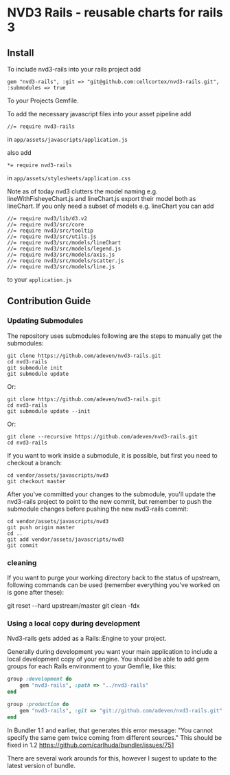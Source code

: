 # NVD3 Rails - reusable charts for rails 3

## Install

To include nvd3-rails into your rails project add

    gem "nvd3-rails", :git => "git@github.com:cellcortex/nvd3-rails.git", :submodules => true

To your Projects Gemfile.

To add the necessary javascript files into your asset pipeline add

    //= require nvd3-rails

in ```app/assets/javascripts/application.js```

also add

    *= require nvd3-rails

in ```app/assets/stylesheets/application.css```

Note as of today nvd3 clutters the model naming e.g. lineWithFisheyeChart.js and lineChart.js export their model both as lineChart.
If you only need a subset of models e.g. lineChart you can add 

    //= require nvd3/lib/d3.v2
    //= require nvd3/src/core
    //= require nvd3/src/tooltip
    //= require nvd3/src/utils.js
    //= require nvd3/src/models/lineChart
    //= require nvd3/src/models/legend.js
    //= require nvd3/src/models/axis.js
    //= require nvd3/src/models/scatter.js
    //= require nvd3/src/models/line.js

to your ```application.js```

## Contribution Guide

### Updating Submodules

The repository uses submodules following are the steps to manually get the submodules:

    git clone https://github.com/adeven/nvd3-rails.git
    cd nvd3-rails
    git submodule init
    git submodule update

Or:

    git clone https://github.com/adeven/nvd3-rails.git
    cd nvd3-rails
    git submodule update --init

Or:

    git clone --recursive https://github.com/adeven/nvd3-rails.git
    cd nvd3-rails


If you want to work inside a submodule, it is possible, but first you need to checkout a branch:

    cd vendor/assets/javascripts/nvd3
    git checkout master

After you've committed your changes to the submodule, you'll update the nvd3-rails project to point to the new commit, but remember to push the submodule changes before pushing the new nvd3-rails commit:

    cd vendor/assets/javascripts/nvd3
    git push origin master
    cd ..
    git add vendor/assets/javascripts/nvd3
    git commit

### cleaning

If you want to purge your working directory back to the status of upstream, following commands can be used (remember everything you've worked on is gone after these):

git reset --hard upstream/master
git clean -fdx

### Using a local copy during development

Nvd3-rails gets added as a Rails::Engine to your project.

Generally during development you want your main application to include a local development copy of your engine.
You should be able to add gem groups for each Rails environment to your Gemfile, like this:

```ruby
group :development do
    gem "nvd3-rails", :path => "../nvd3-rails"
end

group :production do
    gem "nvd3-rails", :git => "git://github.com/adeven/nvd3-rails.git"
end
```

In Bundler 1.1 and earlier, that generates this error message: "You cannot specify the same gem twice coming from different sources."
This should be fixed in 1.2 https://github.com/carlhuda/bundler/issues/751

There are several work arounds for this, however I sugest to update to the latest version of bundle.
